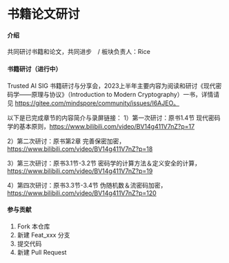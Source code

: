 # 书籍论文研讨

#### 介绍
共同研讨书籍和论文，共同进步　/ 板块负责人：Rice

#### 书籍研讨（进行中）
Trusted AI SIG 书籍研讨与分享会，2023上半年主要内容为阅读和研讨《现代密码学——原理与协议》（Introduction to Modern Cryptography）一书，详情请见 https://gitee.com/mindspore/community/issues/I6AJEO。

以下是已完成章节的内容简介与录屏链接：
1）第一次研讨：原书1.4节 现代密码学的基本原则，https://www.bilibili.com/video/BV14g411V7nZ?p=17

2）第二次研讨：原书第2章 完善保密加密，https://www.bilibili.com/video/BV14g411V7nZ?p=18

3）第三次研讨：原书3.1节-3.2节 密码学的计算方法＆定义安全的计算，https://www.bilibili.com/video/BV14g411V7nZ?p=19

4）第四次研讨：原书3.3节-3.4节 伪随机数＆流密码加密，https://www.bilibili.com/video/BV14g411V7nZ?p=120


#### 参与贡献

1.  Fork 本仓库
2.  新建 Feat_xxx 分支
3.  提交代码
4.  新建 Pull Request
